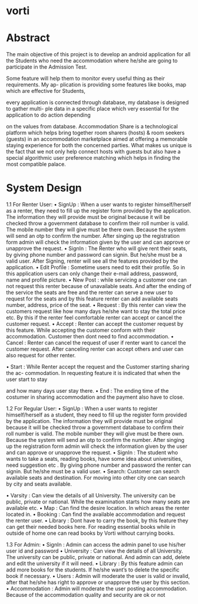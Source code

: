 # vorti
# Abstract
The main objective of this project is to develop an android application for all the Students
who need the accommodation where he/she are going to participate in the Admission Test.

Some feature will help them to monitor every useful thing as their requirements. My ap-
plication is providing some features like books, map which are effective for Students,

every application is connected through database, my database is designed to gather multi-
ple data in a specific place which very essential for the application to do action depending

on the values from database. Accommodation Share is a technological platform which
helps bring together room sharers (hosts) & room seekers (guests) in an accommodation
marketplace aimed at offering a memorable staying experience for both the concerned
parties. What makes us unique is the fact that we not only help connect hosts with guests
but also have a special algorithmic user preference matching which helps in finding the
most compatible palace.

# System Design
1.1 For Renter User:
• SignUp : When a user wants to register himself/herself as a renter, they need to
fill up the register form provided by the application. The information they will
provide must be original because it will be checked throw a government database to
confirm their roll number is valid. The mobile number they will give must be there
own. Because the system will send an otp to confirm the number. After singing up
the registration form admin will check the information given by the user and can
approve or unapprove the request.
• SignIn : The Renter who will give rent their seats, by giving phone number and
password can signin. But he/she must be a valid user. After Signing, renter will see
all the features provided by the application.
• Edit Profile : Sometime users need to edit their profile. So in this application users
can only change their e-mail address, password, name and profile picture.
• New Post : while servicing a customer one can not request this renter because of
unavailable seats. And after the ending of the service the seats are free and the
renter can serve a new user to request for the seats and by this feature renter can
add available seats number, address, price of the seat.
• Request : By this renter can view the customers request like how many days he/she
want to stay the total price etc. By this if the renter feel comfortable renter can
accept or cancel the customer request.
• Accept : Renter can accept the customer request by this feature. While accepting
the customer conform with their accommodation. Customer then dont need to find
accommodation.
• Cancel : Renter can cancel the request of user if renter want to cancel the customer
request. After canceling renter can accept others and user can also request for other
renter.

• Start : While Renter accept the request and the Customer starting sharing the ac-
commodation. In requesting feature it is indicated that when the user start to stay

and how many days user stay there.
• End : The ending time of the costumer in sharing accommodation and the payment
also have to close.

1.2 For Regular User:
• SignUp : When a user wants to register himself/herself as a student, they need
to fill up the register form provided by the application. The information they will
provide must be original because it will be checked throw a government database to
confirm their roll number is valid. The mobile number they will give must be there
own. Because the system will send an otp to confirm the number. After singing up
the registration form admin will check the information given by the user and can
approve or unapprove the request.
• SignIn : The student who wants to take a seats, reading books, have some idea
about universities, need suggestion etc . By giving phone number and password the
renter can signin. But he/she must be a valid user.
• Search: Customer can search available seats and destination. For moving into other
city one can search by city and seats available.

• Varsity : Can view the details of all University. The university can be public,
private or national. While the examination starts how many seats are available etc.
• Map : Can find the desire location. In which areas the renter located in.
• Booking : Can find the available accommodation and request the renter user.
• Library : Dont have to carry the book, by this feature they can get their needed
books here. For reading essential books while in outside of home one can read
books by Vorti without carrying books.

1.3 For Admin:
• SignIn : Admin can access the admin panel to use his/her user id and password
• University : Can view the details of all University. The university can be public,
private or national. And admin can add, delete and edit the university if it will need.
• Library : By this feature admin can add more books for the students. If he/she
want’s to delete the specific book if necessary.
• Users : Admin will moderate the user is valid or invalid, after that he/she has right
to approve or unapprove the user by this section.
• Accommodation : Admin will moderate the user posting accommodation. Because
of the accommodation quality and security are ok or not
